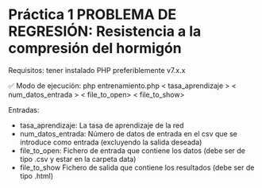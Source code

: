 # Práctica 1 PROBLEMA DE REGRESIÓN: Resistencia a la compresión del hormigón

Requisitos: tener instalado PHP preferiblemente v7.x.x

:white_check_mark: Modo de ejecución: php entrenamiento.php < tasa_aprendizaje > < num_datos_entrada > < file_to_open> < file_to_show>

Entradas:

* tasa_aprendizaje: La tasa de aprendizaje de la red
* num_datos_entrada: Número de datos de entrada en el csv que se introduce como entrada (excluyendo la salida deseada)
* file_to_open: Fichero de entrada que contiene los datos (debe ser de tipo .csv y estar en la carpeta data)
* file_to_show Fichero de salida que contiene los resultados (debe ser de tipo .html)
